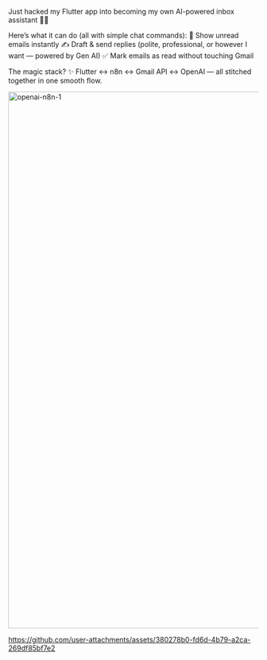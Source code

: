 Just hacked my Flutter app into becoming my own AI-powered inbox assistant 💌🤖

Here’s what it can do (all with simple chat commands):
📩 Show unread emails instantly
✍️ Draft & send replies (polite, professional, or however I want — powered by Gen AI)
✅ Mark emails as read without touching Gmail

The magic stack? ✨
Flutter ↔ n8n ↔ Gmail API ↔ OpenAI — all stitched together in one smooth flow.

<img width="1920" height="1080" alt="openai-n8n-1" src="https://github.com/user-attachments/assets/46f29e07-38b4-458d-9926-7e1772a457be" />



https://github.com/user-attachments/assets/380278b0-fd6d-4b79-a2ca-269df85bf7e2

